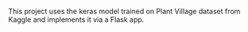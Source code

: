 This project uses the keras model trained on Plant Village dataset from Kaggle and implements it via a Flask app.
